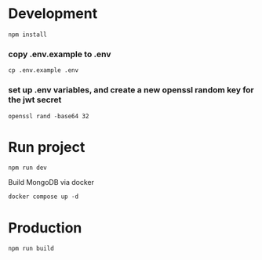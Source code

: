 # Development
```
npm install
```
### copy .env.example to .env
```
cp .env.example .env
```
### set up .env variables, and create a new openssl random key for the jwt secret
```
openssl rand -base64 32
```
# Run project
```
npm run dev
```
Build MongoDB via docker
```
docker compose up -d
```

# Production
```
npm run build
```